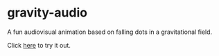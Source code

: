 # gravity-audio
A fun audiovisual animation based on falling dots in a gravitational field.

Click [here](https://laurihe.github.io/gravity-audio/) to try it out.
